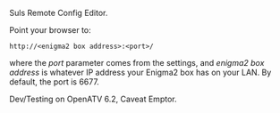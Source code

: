 Suls Remote Config Editor.

Point your browser to:

    http://<enigma2 box address>:<port>/

where the *port* parameter comes from the
settings, and *enigma2 box address* is
whatever IP address your Enigma2 box has
on your LAN. By default, the port is 6677.

Dev/Testing on OpenATV 6.2, Caveat Emptor.
